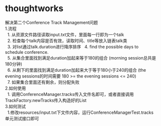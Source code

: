# thoughtworks
解决第二个Conference Track Management问题  
1.流程  
   1. 从资源文件路径读取input.txt文件，里面每一行即为一个talk  
   2. 检查每个talk内容是否有效，读取时间、title等放入链表talk类   
   3. 对list通过talk.duration进行降序排序
   4. find the possible days to schedule conference.  
   5. 从集合里面找到满足duration加起来等于180的组合 (morning session总共是180分钟)  
   6. 从剩下的里面找到满足duration加起来大于等于180小于240的组合 (the evening sessions的时间需要 180 >= the evening sessions <= 240)  
   7. 如果集合里面还有剩余，则分配失败  
2.如何使用  
   1. 调用ConferenceManager.tracks传入文件名即可，或者直接调用TrackFactory.newTracks传入构造好的List<Talk>  
3.如何测试    
   1.修改resources/input.txt下文件内容，运行ConferenceManagerTest.tracks单元测试接口即可
